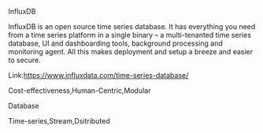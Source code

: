 InfluxDB

InfluxDB is an open source time series database. It has everything you need from a time series platform in a single binary – a multi-tenanted time series database, UI and dashboarding tools, background processing and monitoring agent. All this makes deployment and setup a breeze and easier to secure.


Link:https://www.influxdata.com/time-series-database/

Cost-effectiveness,Human-Centric,Modular

Database

Time-series,Stream,Dsitributed
